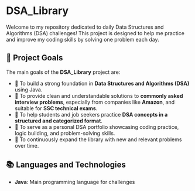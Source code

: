 # DSA_Library

Welcome to my repository dedicated to daily Data Structures and Algorithms (DSA) challenges! This project is designed to help me practice and improve my coding skills by solving one problem each day.

## 🚀 Project Goals

The main goals of the **DSA_Library** project are:

- 🎯 To build a strong foundation in **Data Structures and Algorithms (DSA)** using Java.
- 📘 To provide clean and understandable solutions to **commonly asked interview problems**, especially from companies like **Amazon**, and suitable for **SSC technical exams**.
- 🧠 To help students and job seekers practice **DSA concepts in a structured and categorized format**.
- 💼 To serve as a personal DSA portfolio showcasing coding practice, logic building, and problem-solving skills.
- 🔁 To continuously expand the library with new and relevant problems over time.



## 📚 Languages and Technologies

- **Java**: Main programming language for challenges